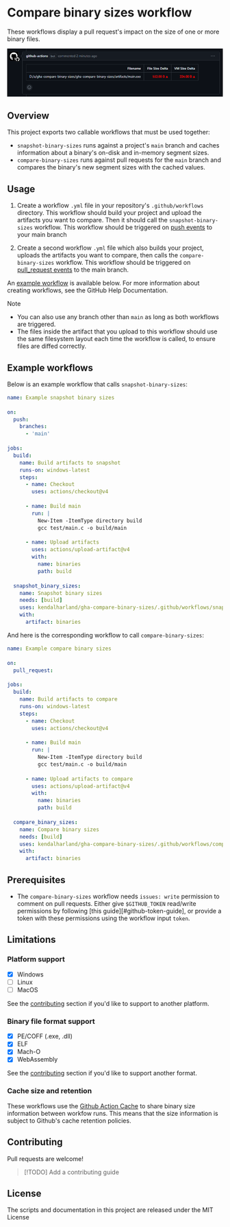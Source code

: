 # Compare binary sizes workflow

These workflows display a pull request's impact on the size of one or more binary files.

![Example PR comment](assets/pr-comment.png)

## Overview

This project exports two callable workflows that must be used together:

- `snapshot-binary-sizes` runs against a project's `main` branch and caches
information about a binary's on-disk and in-memory segment sizes.
- `compare-binary-sizes` runs against pull requests for the `main` branch and
compares the binary's new segment sizes with the cached values.

## Usage

1. Create a workflow `.yml` file in your repository's `.github/workflows` directory.
This workflow should build your project and upload the artifacts you want to
compare. Then it should call the `snapshot-binary-sizes` workflow. This workflow
should be triggered on [push events](https://docs.github.com/en/actions/using-workflows/events-that-trigger-workflows#push)
to your main branch

2. Create a second workflow `.yml` file which also builds your project, uploads the
artifacts you want to compare, then calls the `compare-binary-sizes` workflow. This
workflow should be triggered on [pull_request events](https://docs.github.com/en/actions/using-workflows/events-that-trigger-workflows#pull_request) to the main branch.

An [example workflow](#example-workflow) is available below. For more
information about creating workflows, see the GitHub Help Documentation.

> [!NOTE]
> - You can also use any branch other than `main` as long as both workflows are triggered.
> - The files inside the artifact that you upload to this workflow should use the same
>   filesystem layout each time the workflow is called, to ensure files are diffed correctly.

## Example workflows

Below is an example workflow that calls `snapshot-binary-sizes`:

```yml
name: Example snapshot binary sizes

on:
  push:
    branches:
      - 'main'

jobs:
  build:
    name: Build artifacts to snapshot
    runs-on: windows-latest
    steps:
      - name: Checkout
        uses: actions/checkout@v4

      - name: Build main
        run: |
          New-Item -ItemType directory build
          gcc test/main.c -o build/main

      - name: Upload artifacts
        uses: actions/upload-artifact@v4
        with:
          name: binaries
          path: build

  snapshot_binary_sizes:
    name: Snapshot binary sizes
    needs: [build]
    uses: kendalharland/gha-compare-binary-sizes/.github/workflows/snapshot-binary-sizes.yml
    with:
      artifact: binaries
```

And here is the corresponding workflow to call `compare-binary-sizes`:

```yml
name: Example compare binary sizes

on:
  pull_request:
  
jobs:
  build:
    name: Build artifacts to compare
    runs-on: windows-latest
    steps:
      - name: Checkout
        uses: actions/checkout@v4

      - name: Build main
        run: |
          New-Item -ItemType directory build
          gcc test/main.c -o build/main

      - name: Upload artifacts to compare
        uses: actions/upload-artifact@v4
        with:
          name: binaries
          path: build

  compare_binary_sizes:
    name: Compare binary sizes
    needs: [build]
    uses: kendalharland/gha-compare-binary-sizes/.github/workflows/compare-binary-sizes.yml
    with:
      artifact: binaries
```

## Prerequisites

- The `compare-binary-sizes` workflow needs `issues: write` permission to
  comment on pull requests. Either give `$GITHUB_TOKEN` read/write permissions
  by following [this guide][#github-token-guide], or provide a token with these
  permissions using the workflow input `token`.

## Limitations

### Platform support

- [x] Windows
- [ ] Linux
- [ ] MacOS

See the [contributing](#contributing) section if you'd like to support to another platform.

### Binary file format support

- [x] PE/COFF (.exe, .dll)
- [x] ELF
- [x] Mach-O
- [x] WebAssembly

See the [contributing](#contributing) section if you'd like to support another format.

### Cache size and retention

These workflows use the [Github Action Cache](https://github.com/actions/cache) to share
binary size information between workfow runs. This means that the size information is
subject to Github's cache retention policies.

## Contributing

Pull requests are welcome!

> [!TODO]
> Add a contributing guide

## License

The scripts and documentation in this project are released under the MIT License


[github-token-guide]: https://docs.github.com/en/repositories/managing-your-repositorys-settings-and-features/enabling-features-for-your-repository/managing-github-actions-settings-for-a-repository#setting-the-permissions-of-the-github_token-for-your-repository